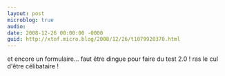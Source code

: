 ```yaml
---
layout: post
microblog: true
audio: 
date: 2008-12-26 00:00:00 -0000
guid: http://xtof.micro.blog/2008/12/26/t1079920370.html
---
```

et encore un formulaire... faut être dingue pour faire du test 2.0 ! ras le cul d'être célibataire !
